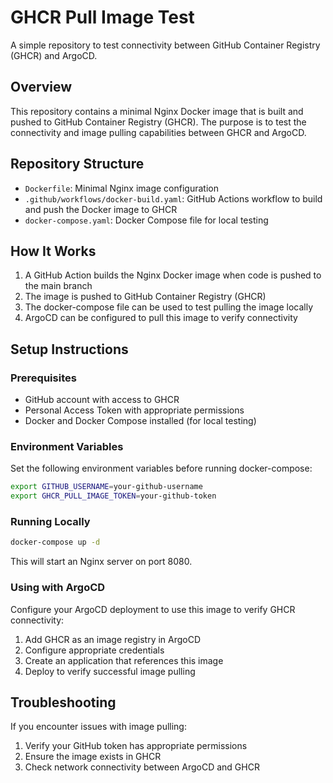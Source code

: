 # GHCR Pull Image Test

A simple repository to test connectivity between GitHub Container Registry (GHCR) and ArgoCD.

## Overview

This repository contains a minimal Nginx Docker image that is built and pushed to GitHub Container Registry (GHCR). The purpose is to test the connectivity and image pulling capabilities between GHCR and ArgoCD.

## Repository Structure

- `Dockerfile`: Minimal Nginx image configuration
- `.github/workflows/docker-build.yaml`: GitHub Actions workflow to build and push the Docker image to GHCR
- `docker-compose.yaml`: Docker Compose file for local testing

## How It Works

1. A GitHub Action builds the Nginx Docker image when code is pushed to the main branch
2. The image is pushed to GitHub Container Registry (GHCR)
3. The docker-compose file can be used to test pulling the image locally
4. ArgoCD can be configured to pull this image to verify connectivity

## Setup Instructions

### Prerequisites

- GitHub account with access to GHCR
- Personal Access Token with appropriate permissions
- Docker and Docker Compose installed (for local testing)

### Environment Variables

Set the following environment variables before running docker-compose:

```bash
export GITHUB_USERNAME=your-github-username
export GHCR_PULL_IMAGE_TOKEN=your-github-token
```

### Running Locally

```bash
docker-compose up -d
```

This will start an Nginx server on port 8080.

### Using with ArgoCD

Configure your ArgoCD deployment to use this image to verify GHCR connectivity:

1. Add GHCR as an image registry in ArgoCD
2. Configure appropriate credentials
3. Create an application that references this image
4. Deploy to verify successful image pulling

## Troubleshooting

If you encounter issues with image pulling:

1. Verify your GitHub token has appropriate permissions
2. Ensure the image exists in GHCR
3. Check network connectivity between ArgoCD and GHCR